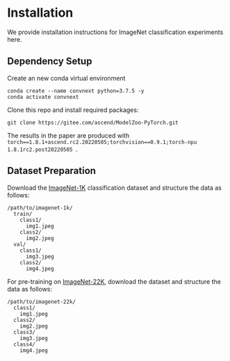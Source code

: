 # Installation

We provide installation instructions for ImageNet classification experiments here.

## Dependency Setup
Create an new conda virtual environment
```
conda create --name convnext python=3.7.5 -y
conda activate convnext
```

Clone this repo and install required packages:
```
git clone https://gitee.com/ascend/ModelZoo-PyTorch.git
```

The results in the paper are produced with `torch==1.8.1+ascend.rc2.20220505;torchvision==0.9.1;torch-npu 1.8.1rc2.post20220505 `.

## Dataset Preparation

Download the [ImageNet-1K](http://image-net.org/) classification dataset and structure the data as follows:
```
/path/to/imagenet-1k/
  train/
    class1/
      img1.jpeg
    class2/
      img2.jpeg
  val/
    class1/
      img3.jpeg
    class2/
      img4.jpeg
```

For pre-training on [ImageNet-22K](http://image-net.org/), download the dataset and structure the data as follows:
```
/path/to/imagenet-22k/
  class1/
    img1.jpeg
  class2/
    img2.jpeg
  class3/
    img3.jpeg
  class4/
    img4.jpeg
```
